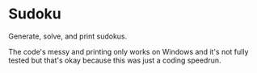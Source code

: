 # Sudoku

Generate, solve, and print sudokus.

The code's messy and printing only works on Windows and it's not fully tested but that's okay because this was just a coding speedrun.
